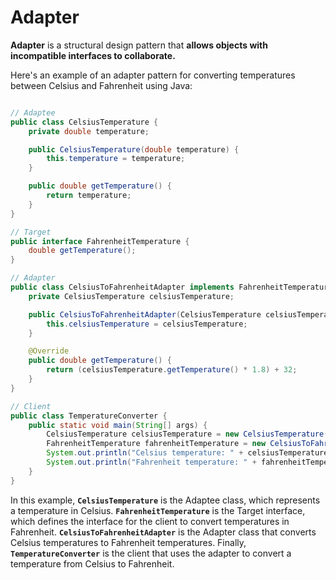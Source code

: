# Adapter

**Adapter** is a structural design pattern that **allows objects with incompatible interfaces to collaborate.**

Here's an example of an adapter pattern for converting temperatures between Celsius and Fahrenheit using Java:

```java

// Adaptee
public class CelsiusTemperature {
    private double temperature;

    public CelsiusTemperature(double temperature) {
        this.temperature = temperature;
    }

    public double getTemperature() {
        return temperature;
    }
}

// Target
public interface FahrenheitTemperature {
    double getTemperature();
}

// Adapter
public class CelsiusToFahrenheitAdapter implements FahrenheitTemperature {
    private CelsiusTemperature celsiusTemperature;

    public CelsiusToFahrenheitAdapter(CelsiusTemperature celsiusTemperature) {
        this.celsiusTemperature = celsiusTemperature;
    }

    @Override
    public double getTemperature() {
        return (celsiusTemperature.getTemperature() * 1.8) + 32;
    }
}

// Client
public class TemperatureConverter {
    public static void main(String[] args) {
        CelsiusTemperature celsiusTemperature = new CelsiusTemperature(25);
        FahrenheitTemperature fahrenheitTemperature = new CelsiusToFahrenheitAdapter(celsiusTemperature);
        System.out.println("Celsius temperature: " + celsiusTemperature.getTemperature());
        System.out.println("Fahrenheit temperature: " + fahrenheitTemperature.getTemperature());
    }
}

```

In this example, **`CelsiusTemperature`** is the Adaptee class, which represents a temperature in Celsius. **`FahrenheitTemperature`** is the Target interface, which defines the interface for the client to convert temperatures in Fahrenheit. **`CelsiusToFahrenheitAdapter`** is the Adapter class that converts Celsius temperatures to Fahrenheit temperatures. Finally, **`TemperatureConverter`** is the client that uses the adapter to convert a temperature from Celsius to Fahrenheit.